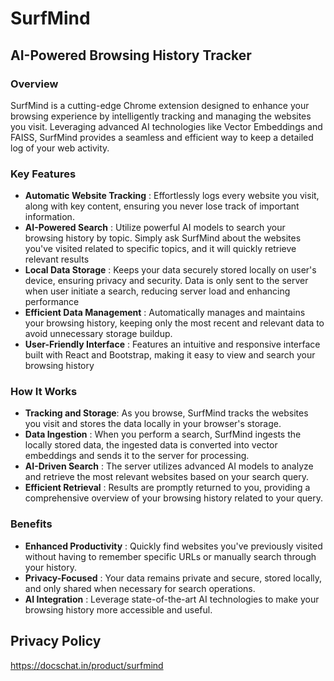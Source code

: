 # SurfMind
## AI-Powered Browsing History Tracker
### Overview
SurfMind is a cutting-edge Chrome extension designed to enhance your browsing experience by intelligently tracking and managing the websites you visit. Leveraging advanced AI technologies like Vector Embeddings and FAISS, SurfMind provides a seamless and efficient way to keep a detailed log of your web activity. <br>

### Key Features
- <strong>Automatic Website Tracking</strong> : Effortlessly logs every website you visit, along with key content, ensuring you never lose track of important information.
- <strong>AI-Powered Search</strong> : Utilize powerful AI models to search your browsing history by topic. Simply ask SurfMind about the websites you've visited related to specific topics, and it will quickly retrieve relevant results
- <strong>Local Data Storage</strong> : Keeps your data securely stored locally on user's device, ensuring privacy and security. Data is only sent to the server when user initiate a search, reducing server load and enhancing performance
- <strong>Efficient Data Management</strong> : Automatically manages and maintains your browsing history, keeping only the most recent and relevant data to avoid unnecessary storage buildup.
- <strong>User-Friendly Interface</strong> : Features an intuitive and responsive interface built with React and Bootstrap, making it easy to view and search your browsing history

### How It Works
- <strong>Tracking and Storage</strong>: As you browse, SurfMind tracks the websites you visit and stores the data locally in your browser's storage.
- <strong>Data Ingestion</strong> : When you perform a search, SurfMind ingests the locally stored data, the ingested data is converted into vector embeddings and sends it to the server for processing.
- <strong>AI-Driven Search</strong> : The server utilizes advanced AI models to analyze and retrieve the most relevant websites based on your search query.
- <strong>Efficient Retrieval</strong> : Results are promptly returned to you, providing a comprehensive overview of your browsing history related to your query.

### Benefits
- <strong>Enhanced Productivity</strong> : Quickly find websites you've previously visited without having to remember specific URLs or manually search through your history.
- <strong>Privacy-Focused</strong> : Your data remains private and secure, stored locally, and only shared when necessary for search operations.
- <strong>AI Integration</strong> : Leverage state-of-the-art AI technologies to make your browsing history more accessible and useful.

## Privacy Policy
https://docschat.in/product/surfmind

